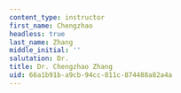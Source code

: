 ```yaml
---
content_type: instructor
first_name: Chengzhao
headless: true
last_name: Zhang
middle_initial: ''
salutation: Dr.
title: Dr. Chengzhao Zhang
uid: 66a1b91b-a9cb-94cc-811c-874488a82a4a
---
```

